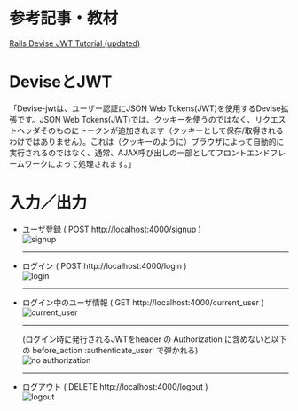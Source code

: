 # 参考記事・教材
[Rails Devise JWT Tutorial (updated)](https://dakotaleemartinez.com/tutorials/devise-jwt-api-only-mode-for-authentication/)

# DeviseとJWT
「Devise-jwtは、ユーザー認証にJSON Web Tokens(JWT)を使用するDevise拡張です。JSON Web Tokens(JWT)では、クッキーを使うのではなく、リクエストヘッダそのものにトークンが追加されます（クッキーとして保存/取得されるわけではありません）。これは（クッキーのように）ブラウザによって自動的に実行されるのではなく、通常、AJAX呼び出しの一部としてフロントエンドフレームワークによって処理されます。」


# 入力／出力
- ユーザ登録 ( POST http://localhost:4000/signup )  
  ![signup](https://github.com/yuta051214/rails-jwt-tutorial/assets/100740924/7d6c9155-f669-40d9-945a-f4c044d645d0)
  ***

- ログイン ( POST http://localhost:4000/login )  
  ![login](https://github.com/yuta051214/rails-jwt-tutorial/assets/100740924/2311a98f-7bf8-4bc2-8825-902132516c95)
  ***

- ログイン中のユーザ情報 ( GET http://localhost:4000/current_user )  
  ![current_user](https://github.com/yuta051214/rails-jwt-tutorial/assets/100740924/4dfd8585-61dd-4623-8733-5577c88f8395)
  ***

  (ログイン時に発行されるJWTをheader の Authorization に含めないと以下の before_action :authenticate_user! で弾かれる)  
  ![no authorization](https://github.com/yuta051214/rails-jwt-tutorial/assets/100740924/667efcd9-506b-4353-a714-0c45fb793b0f)
  ***
  
- ログアウト ( DELETE http://localhost:4000/logout )  
  ![logout](https://github.com/yuta051214/rails-jwt-tutorial/assets/100740924/ad06ca94-5535-47e7-a0d4-29fbb4b198d3)

